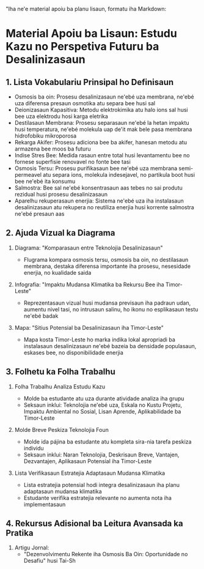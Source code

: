 "Iha ne'e material apoiu ba planu lisaun, formatu iha Markdown:

# Material Apoiu ba Lisaun: Estudu Kazu no Perspetiva Futuru ba Desalinizasaun

## 1. Lista Vokabulariu Prinsipal ho Definisaun

- Osmosis ba oin: Prosesu desalinizasaun ne'ebé uza membrana, ne'ebé uza diferensa presaun osmotika atu separa bee husi sal
- Deionizasaun Kapasitiva: Metodu elektrokimika atu halo ions sal husi bee uza elektrodu hosi karga eletrika 
- Destilasaun Membrana: Prosesu separasaun ne'ebé la hetan impaktu husi temperatura, ne'ebé molekula uap de'it mak bele pasa membrana hidrofobiku mikroporosa
- Rekarga Akifer: Prosesu adiciona bee ba akifer, hanesan metodu atu armazena bee moos ba futuru
- Indise Stres Bee: Medida rasaun entre total husi levantamentu bee no fornese superfisie renovavel no fonte bee tasi
- Osmosis Tersu: Prosesu purifikasaun bee ne'ebé uza membrana semi-permeavel atu separa ions, molekula indesejavel, no partikula boot husi bee ne'ebé ita konsumu
- Salmostra: Bee sal ne'ebé konsentrasaun aas tebes no sai produtu rezidual husi prosesu desalinizasaun
- Aparelhu rekuperasaun enerjia: Sistema ne'ebé uza iha instalasaun desalinizasaun atu rekupera no reutiliza enerjia husi korrente salmostra ne'ebé presaun aas

## 2. Ajuda Vizual ka Diagrama

1. Diagrama: "Komparasaun entre Teknolojia Desalinizasaun"
   - Flugrama kompara osmosis tersu, osmosis ba oin, no destilasaun membrana, destaka diferensa importante iha prosesu, nesesidade enerjia, no kualidade saida

2. Infografia: "Impaktu Mudansa Klimatika ba Rekursu Bee iha Timor-Leste"
   - Reprezentasaun vizual husi mudansa previsaun iha padraun udan, aumentu nivel tasi, no intrusaun salinu, ho ikonu no esplikasaun testu ne'ebé badak

3. Mapa: "Sitius Potensial ba Desalinizasaun iha Timor-Leste"
   - Mapa kosta Timor-Leste ho marka indika lokal apropriadi ba instalasaun desalinizasaun ne'ebé bazeia ba densidade populasaun, eskases bee, no disponibilidade enerjia

## 3. Folhetu ka Folha Trabalhu

1. Folha Trabalhu Analiza Estudu Kazu
   - Molde ba estudante atu uza durante atividade analiza iha grupu
   - Seksaun inklui: Teknolojia ne'ebé uza, Eskala no Kustu Projetu, Impaktu Ambiental no Sosial, Lisan Aprende, Aplikabilidade ba Timor-Leste

2. Molde Breve Peskiza Teknolojia Foun
   - Molde ida pájina ba estudante atu kompleta sira-nia tarefa peskiza individu
   - Seksaun inklui: Naran Teknolojia, Deskrisaun Breve, Vantajen, Dezvantajen, Aplikasaun Potensial iha Timor-Leste

3. Lista Verifikasaun Estratejia Adaptasaun Mudansa Klimatika
   - Lista estratejia potensial hodi integra desalinizasaun iha planu adaptasaun mudansa klimatika
   - Estudante verifika estratejia relevante no aumenta nota iha implementasaun

## 4. Rekursus Adisional ba Leitura Avansada ka Pratika

1. Artigu Jornal:
   - "Dezenvolvimentu Rekente iha Osmosis Ba Oin: Oportunidade no Desafiu" husi Tai-Sh